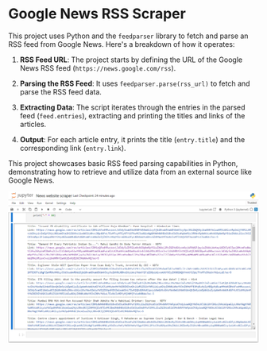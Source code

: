 # Google News RSS Scraper

This project uses Python and the `feedparser` library to fetch and parse an RSS feed from Google News. Here's a breakdown of how it operates:

1. **RSS Feed URL**: The project starts by defining the URL of the Google News RSS feed (`https://news.google.com/rss`).

2. **Parsing the RSS Feed**: It uses `feedparser.parse(rss_url)` to fetch and parse the RSS feed data.

3. **Extracting Data**: The script iterates through the entries in the parsed feed (`feed.entries`), extracting and printing the titles and links of the articles.

4. **Output**: For each article entry, it prints the title (`entry.title`) and the corresponding link (`entry.link`).

This project showcases basic RSS feed parsing capabilities in Python, demonstrating how to retrieve and utilize data from an external source like Google News.

![Important Image](img.png)
